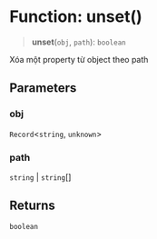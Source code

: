 # Function: unset()

> **unset**(`obj`, `path`): `boolean`

Xóa một property từ object theo path

## Parameters

### obj

`Record`\<`string`, `unknown`\>

### path

`string` | `string`[]

## Returns

`boolean`
